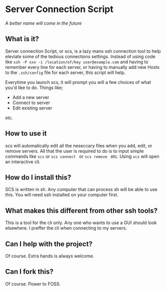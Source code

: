 # Server Connection Script

*A better name will come in the future*

## What is it?

Server connection Script, or scs, is a lazy mans ssh connection tool to help eleviate some of the tedious connections settings. Instead of using code like `ssh -P xxx -i /location/of/key user@example.com` and having to remember every line for each server, or having to manually add new Hosts to the `.ssh/config` file for each server, this script will help.

Everytime you launch scs, it will prompt you will a few choices of what you'd like to do. Things like;

- Add a new server
- Connect to server
- Edit existing server

etc.

## How to use it

scs will automatically edit all the neseccary files when you add, edit, or remove servers. All that the user is required to do is to input simple commands like `scs` or `scs connect ` or `scs remove ` etc. Using `scs` will open an interactive cli.

## How do I install this?

SCS is written in sh. Any computer that can process sh will be able to use this. You will need ssh installed on your computer first.

## What makes this different from other ssh tools?

This is a tool for the cli only. Any one who wants to use a GUI should look elsewhere. I preffer the cli when connecting to my servers.

## Can I help with the project?

Of course. Extra hands is always welcome.

## Can I fork this?

Of course. Power to FOSS.


